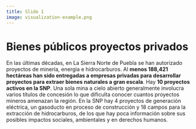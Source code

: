 ```yaml
---
title: Slide 1
image: visualization-example.png
---
```


# Bienes públicos proyectos privados

En las últimas décadas, en La Sierra Norte de Puebla se han autorizado proyectos de minería, energía e hidrocarburos. Al **menos 188,421 hectáreas han sido entregadas a empresas privadas para desarrollar proyectos para extraer bienes naturales a gran escala**. Hay **10 proyectos activos en la SNP**. Una sola mina a cielo abierto generalmente involucra varios títulos de concesión lo que dificulta conocer cuantos proyectos mineros amenazan la región. En la SNP hay 4 proyectos de generación eléctrica, un gasoducto en proceso de construcción y 18 campos para la extracción de hidrocarburos, de los que hay poca información sobre sus posibles impactos sociales, ambientales y en derechos humanos.
